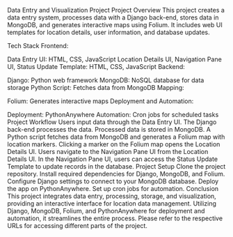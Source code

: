 
Data Entry and Visualization Project
Project Overview
This project creates a data entry system, processes data with a Django back-end, stores data in MongoDB, and generates interactive maps using Folium. It includes web UI templates for location details, user information, and database updates.

Tech Stack
Frontend:

Data Entry UI: HTML, CSS, JavaScript
Location Details UI, Navigation Pane UI, Status Update Template: HTML, CSS, JavaScript
Backend:

Django: Python web framework
MongoDB: NoSQL database for data storage
Python Script: Fetches data from MongoDB
Mapping:

Folium: Generates interactive maps
Deployment and Automation:

Deployment: PythonAnywhere
Automation: Cron jobs for scheduled tasks
Project Workflow
Users input data through the Data Entry UI.
The Django back-end processes the data.
Processed data is stored in MongoDB.
A Python script fetches data from MongoDB and generates a Folium map with location markers.
Clicking a marker on the Folium map opens the Location Details UI.
Users navigate to the Navigation Pane UI from the Location Details UI.
In the Navigation Pane UI, users can access the Status Update Template to update records in the database.
Project Setup
Clone the project repository.
Install required dependencies for Django, MongoDB, and Folium.
Configure Django settings to connect to your MongoDB database.
Deploy the app on PythonAnywhere.
Set up cron jobs for automation.
Conclusion
This project integrates data entry, processing, storage, and visualization, providing an interactive interface for location data management. Utilizing Django, MongoDB, Folium, and PythonAnywhere for deployment and automation, it streamlines the entire process. Please refer to the respective URLs for accessing different parts of the project.

